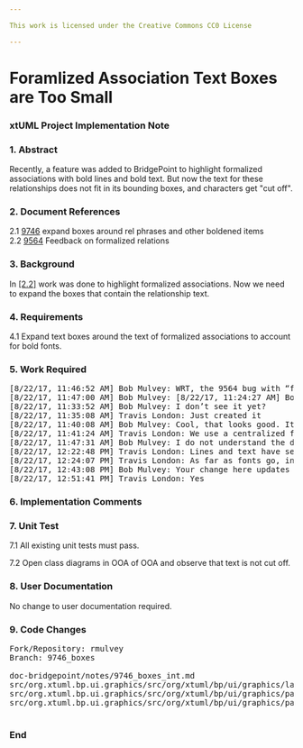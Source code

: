 ```yaml
---

This work is licensed under the Creative Commons CC0 License

---
```


# Foramlized Association Text Boxes are Too Small  
### xtUML Project Implementation Note

### 1. Abstract

Recently, a feature was added to BridgePoint to highlight formalized
associations with bold lines and bold text.  But now the text for these
relationships does not fit in its bounding boxes, and characters get
"cut off".

### 2. Document References

<a id="2.1"></a>2.1 [9746](https://support.onefact.net/issues/9746) expand boxes around rel phrases and other boldened items  
<a id="2.2"></a>2.2 [9564](https://support.onefact.net/issues/9564) Feedback on formalized relations  

### 3. Background

In [[2.2]](#2.2) work was done to highlight formalized associations.
Now we need to expand the boxes that contain the relationship text.

### 4. Requirements

4.1 Expand text boxes around the text of formalized associations to
account for bold fonts.

### 5. Work Required
<pre>
[8/22/17, 11:46:52 AM] Bob Mulvey: WRT, the 9564 bug with “feedback on formalized relations” (captured as 9746 - expand boxes on rel phrases)
[8/22/17, 11:47:00 AM] Bob Mulvey: [8/22/17, 11:24:27 AM] Bob Mulvey: rmulvey/9746_boxes (i just used Cort’s branch as a base too)
[8/22/17, 11:33:52 AM] Bob Mulvey: I don’t see it yet?
[8/22/17, 11:35:08 AM] Travis London: Just created it
[8/22/17, 11:40:08 AM] Bob Mulvey: Cool, that looks good. It makes it clear that this was just missed in the issue implementation and not a bug in gef. That is good. It makes sense.
[8/22/17, 11:41:24 AM] Travis London: We use a centralized font, which we cannot change for this.  So we just modify it at draw time.  Text extents were not considered.
[8/22/17, 11:47:31 AM] Bob Mulvey: I do not understand the difference in implementation for text vs line. Is there a difference?
[8/22/17, 12:22:48 PM] Travis London: Lines and text have separate graphical edit parts.  The line edit part uses the PolylineConnection figure, which simply draws line points.  The text edit part uses a FlowPage figure, which allows for word wrapping.  It also draws text vs a simple poly line.
[8/22/17, 12:24:07 PM] Travis London: As far as fonts go, in GEF each figure can have its own font.  The default implementation is to have a null font for children and walk the hierarchy until a font is found.  We have a centralized font to allow our preferences to account for all elements/diagrams.
[8/22/17, 12:43:08 PM] Bob Mulvey: Your change here updates FloatingTextLocator::getMinimumWidth() which is where the textbox size is determined. In this function, this change modifies the font to bold (if formalized) to account for the additional size required for bold text. DiagramEditPart.java::propertyChange() is updated to assure that when SHOW_FORMALIZATIONS a refresh of these parts occurs to assure it is drawn with the bold font. Is that a good summary?
[8/22/17, 12:51:41 PM] Travis London: Yes
</pre>

### 6. Implementation Comments

### 7. Unit Test

7.1 All existing unit tests must pass.

7.2 Open class diagrams in OOA of OOA and observe that text is not cut off.

### 8. User Documentation

No change to user documentation required.

### 9. Code Changes

<pre>
Fork/Repository: rmulvey
Branch: 9746_boxes

doc-bridgepoint/notes/9746_boxes_int.md
src/org.xtuml.bp.ui.graphics/src/org/xtuml/bp/ui/graphics/layout/FloatingTextLocator.java
src/org.xtuml.bp.ui.graphics/src/org/xtuml/bp/ui/graphics/parts/DiagramEditPart.java
src/org.xtuml.bp.ui.graphics/src/org/xtuml/bp/ui/graphics/parts/TextEditPart.java

</pre>

### End

